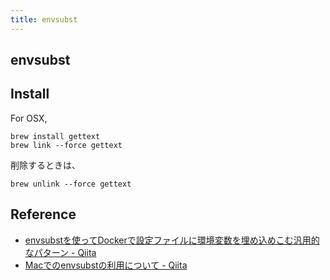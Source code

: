 ```yaml
---
title: envsubst
---
```


## envsubst


## Install
For OSX,

```
brew install gettext
brew link --force gettext
```

削除するときは、

```
brew unlink --force gettext
```

## Reference
* [envsubstを使ってDockerで設定ファイルに環境変数を埋め込めこむ汎用的なパターン - Qiita](http://qiita.com/minamijoyo/items/63ae57b99d4a4c5d7987)
* [Macでのenvsubstの利用について - Qiita](https://qiita.com/reflet/items/f69ec31a0ba38dcef5a7)
